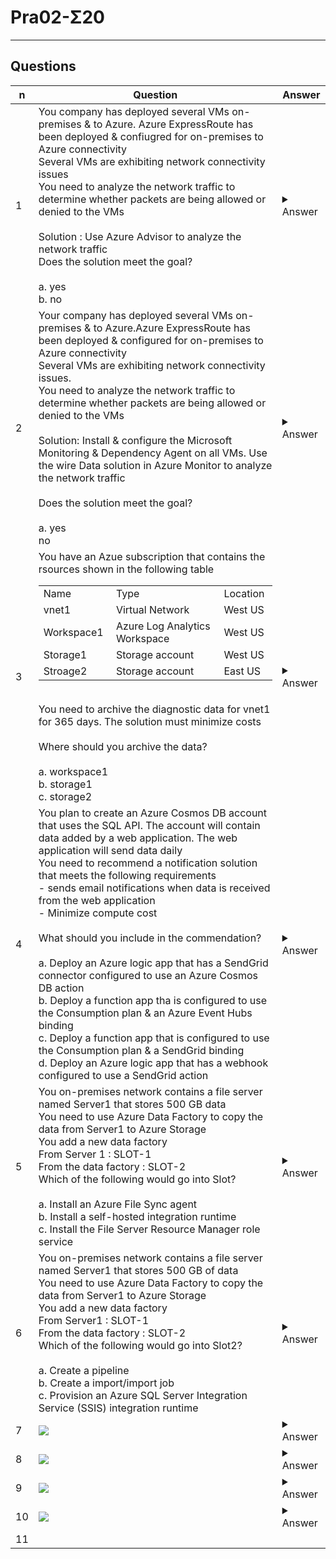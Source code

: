 # Pra02-Σ20

---

## Questions
|n|Question|Answer|
|-|--------|------|
|1|You company has deployed several VMs on-premises & to Azure. Azure ExpressRoute has been deployed & confiugred for on-premises to Azure connectivity<br/>Several VMs are exhibiting network connectivity issues<br/>You need to analyze the network traffic to determine whether packets are being allowed or denied to the VMs<br/><br/>Solution : Use Azure Advisor to analyze the network traffic<br/>Does the solution meet the goal?<br/><br/>a. yes<br/>b. no|<details><summary>Answer</summary>b. no<br/><br/>Instead user Azure Network Watcher to run IP flow verify to analyze the network traffic<br/>**Note:** Advisor is a personalized cloud consultant that helps you follow best practices to optimize your Azure deployments. It analyzes your resource confiuguration & usage telemetry & then reccomends solution that can help you improve the cost effectiveness, performance, high avaialability, & security of your Azure resources<br/><br/>With Advisor, you can:<br/>- Get proactive, actionalble, & personalized best practices recommendations<br/>- Improve the performance, security, & high availability of your resources, as you identify oppertunites to reduce your overall Azure spend<br/>- Get recommendation with proposed actions inline<br/>ref:<br/>https://learn.microsoft.com/en-us/azure/network-watcher/network-watcher-overview<br/>https://learn.microsoft.com/en-us/azure/network-watcher/ip-flow-verify-overview</details>|
|2|Your company has deployed several VMs on-premises & to Azure.Azure ExpressRoute has been deployed & configured for on-premises to Azure connectivity<br/>Several VMs are exhibiting network connectivity issues.<br/>You need to analyze the network traffic to determine whether packets are being allowed or denied to the VMs<br/><br/>Solution: Install & configure the Microsoft Monitoring & Dependency Agent on all VMs. Use the wire Data solution in Azure Monitor to analyze the network traffic<br/><br/>Does the solution meet the goal?<br/><br/>a. yes<br/>no|<details><summary>Answer</summary><img src="https://i.imgur.com/NbzYT4T.png"></details>|
|3|You have an Azue subscription that contains the rsources shown in the following table<br/><table> <tbody> <tr> <td>Name&nbsp;</td> <td>Type&nbsp;</td> <td>Location&nbsp;</td> </tr> <tr> <td>vnet1&nbsp;</td> <td>Virtual Network&nbsp;</td> <td>West US&nbsp;</td> </tr> <tr> <td>Workspace1&nbsp;</td> <td>Azure Log Analytics Workspace&nbsp;</td> <td>West US&nbsp;</td> </tr> <tr> <td>Storage1&nbsp;</td> <td>Storage account&nbsp;</td> <td>West US&nbsp;</td> </tr> <tr> <td>Stroage2&nbsp;</td> <td>Storage account&nbsp;</td> <td>East US&nbsp;</td> </tr> </tbody> </table><br/>You need to archive the diagnostic data for vnet1 for 365 days. The solution must minimize costs<br/><br/>Where should you archive the data?<br/><br/>a. workspace1<br/>b. storage1<br/>c. storage2|<details><summary>Answer</summary><img src="https://i.imgur.com/qN5toDU.png"></details>|
|4|You plan to create an Azure Cosmos DB account that uses the SQL API. The account will contain data added by a web application. The web application will send data daily<br/>You need to recommend a notification solution that meets the following requirements<br/>- sends email notifications when data is received from the web application<br/>- Minimize compute cost<br/><br/>What should you include in the commendation?<br/><br/>a. Deploy an Azure logic app that has a SendGrid connector configured to use an Azure Cosmos DB action<br/>b. Deploy a function app tha is configured to use the Consumption plan & an Azure Event Hubs binding<br/>c. Deploy a function app that is configured to use the Consumption plan & a SendGrid binding<br/>d. Deploy an Azure logic app that has a webhook configured to use a SendGrid action|<details><summary>Answer</summary><img src="https://i.imgur.com/3IEe9ZD.png"></details>|
|5|You on-premises network contains a file server named Server1 that stores 500 GB data<br/>You need to use Azure Data Factory to copy the data from Server1 to Azure Storage<br/>You add a new data factory<br/>From Server 1 : SLOT-1<br/>From the data factory : SLOT-2<br/>Which of the following would go into Slot?<br/><br/>a. Install an Azure File Sync agent<br/>b. Install a self-hosted integration runtime<br/>c. Install the File Server Resource Manager role service|<details><summary>Answer</summary><img src="https://i.imgur.com/Anj4OQo.png"></details>|
|6|You on-premises network contains a file server named Server1 that stores 500 GB of data<br/>You need to use Azure Data Factory to copy the data from Server1 to Azure Storage<br/>You add a new data factory<br/>From Server1 : SLOT-1<br/>From the data factory : SLOT-2<br/>Which of the following would go into Slot2?<br/><br/>a. Create a pipeline<br/>b. Create a import/import job<br/>c. Provision an Azure SQL Server Integration Service (SSIS) integration runtime|<details><summary>Answer</summary><img src="https://i.imgur.com/LJ31sl1.png"></details>|
|7|<img src="https://i.imgur.com/KRlL332.png">|<details><summary>Answer</summary><img src="https://i.imgur.com/xxdZypx.png"></details>|
|8|<img src="https://i.imgur.com/RL3Yo9K.png">|<details><summary>Answer</summary><img src="https://i.imgur.com/ysMHlI8.png"></details>|
|9|<img src="https://i.imgur.com/Ht32Iuu.png">|<details><summary>Answer</summary><img src="https://i.imgur.com/CULlqw6.png"></details>|
|10|<img src="https://i.imgur.com/o7IqmWD.png">|<details><summary>Answer</summary><img src="https://i.imgur.com/5vdNJ2M.png"></details>|
|11|
